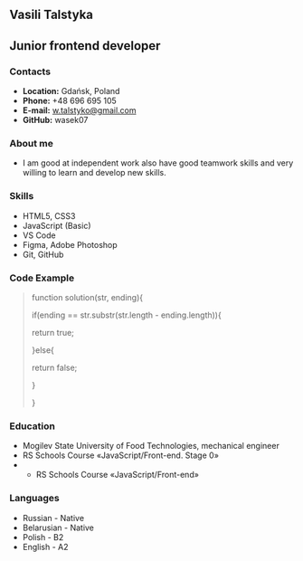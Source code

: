 ## **Vasili Talstyka** ##

## Junior frontend developer ##
### Contacts ###
* **Location:** Gdańsk, Poland
* **Phone:** +48 696 695 105
* **E-mail:** w.talstyko@gmail.com
* **GitHub:** wasek07


### About me ###
* I am good at independent work also have good teamwork skills and very willing to learn and develop new skills.

### Skills ###
* HTML5, CSS3
* JavaScript (Basic)
* VS Code
* Figma, Adobe Photoshop
* Git, GitHub

### Code Example ###
>function solution(str, ending){
>
>if(ending == str.substr(str.length - ending.length)){
>
> return true;
> 
>}else{
>
> return false;
> 
>}
>
>}
>
### Education ###
* Mogilev State University of Food Technologies, mechanical engineer
* RS Schools Course «JavaScript/Front-end. Stage 0»
* * RS Schools Course «JavaScript/Front-end» 

### Languages ###
* Russian - Native
* Belarusian - Native
* Polish - B2
* English - A2
